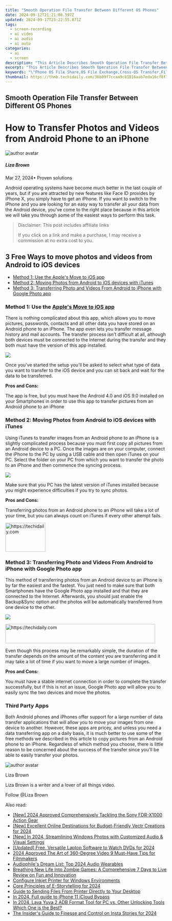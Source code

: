 ```yaml
---
title: "Smooth Operation File Transfer Between Different OS Phones"
date: 2024-09-12T21:21:08.597Z
updated: 2024-09-17T23:22:55.871Z
tags: 
  - screen-recording
  - ai video
  - ai audio
  - ai auto
categories: 
  - ai
  - screen
description: "This Article Describes Smooth Operation File Transfer Between Different OS Phones"
excerpt: "This Article Describes Smooth Operation File Transfer Between Different OS Phones"
keywords: "\"Phone OS File Share,OS File Exchange,Cross-OS Transfer,File Sync Mobile,Device File Shuttle,Operating Systems File Swap,OSS Filesoft\""
thumbnail: https://thmb.techidaily.com/36b09f7ccaa9c81816aab7eda16cf8f7440a1a40a70bb2dcfcf0284506d79ec5.jpg
---
```


## Smooth Operation File Transfer Between Different OS Phones

# How to Transfer Photos and Videos from Android Phone to an iPhone

![author avatar](https://lh5.googleusercontent.com/-AIMmjowaFs4/AAAAAAAAAAI/AAAAAAAAABc/Y5UmwDaI7HU/s250-c-k/photo.jpg)

##### Liza Brown

 Mar 27, 2024• Proven solutions

 Android operating systems have become much better in the last couple of years, but if you are attracted by new features like Face ID provides by iPhone X, you simply have to get an iPhone. If you want to switch to the iPhone and you are looking for an easy way to transfer all your data from the Android device, you've come to the right place because in this article we will take you through some of the easiest ways to perform this task.

>  Disclaimer: This post includes affiliate links
>
>  If you click on a link and make a purchase, I may receive a commission at no extra cost to you.
>

## 3 Free Ways to move photos and videos from Android to iOS devices

* [Method 1: Use the Apple's Move to iOS app](#part1)
* [Method 2: Moving Photos from Android to iOS devices with iTunes](#part2)
* [Method 3: Transferring Photo and Videos From Android to iPhone with Google Photo app](#part3)

### Method 1: Use the [Apple's Move to iOS app](https://play.google.com/store/apps/details?id=com.apple.movetoios )

 There is nothing complicated about this app, which allows you to move pictures, passwords, contacts and all other data you have stored on an Android phone to an iPhone. The app even lets you transfer message history and mail accounts. The transfer process isn't difficult at all, although both devices must be connected to the Internet during the transfer and they both must have the version of this app installed.

![](https://images.wondershare.com/filmora/article-images/apple-move-to-ios-app.jpg)

 Once you've started the setup you'll be asked to select what type of data you want to transfer to the iOS device and you can sit back and wait for the data to be transferred.

**Pros and Cons:**

 The app is free, but you must have the Android 4.0 and iOS 9.0 installed on your Smartphones in order to use this app to transfer pictures from an Android phone to an iPhone

### Method 2: Moving Photos from Android to iOS devices with iTunes

 Using iTunes to transfer images from an Android phone to an iPhone is a slightly complicated process because you must first copy all pictures from an Android device to a PC. Once the images are on your computer, connect the iPhone to the PC by using a USB cable and then open iTunes on your PC. Select the folder on your PC from which you want to transfer the photo to an iPhone and then commence the syncing process.

![](https://images.wondershare.com/filmora/article-images/transfer-from-android-to-iphone-with-itunes.jpg)

 Make sure that you PC has the latest version of iTunes installed because you might experience difficulties if you try to sync photos.

**Pros and Cons:**

 Transferring photos from an Android phone to an iPhone will take a lot of your time, but you can always count on iTunes if every other attempt fails.

<!-- affiliate ads begin -->
<a href="https://aligracehair.sjv.io/c/5597632/2115941/19272" target="_top" id="2115941">
  <img src="//a.impactradius-go.com/display-ad/19272-2115941" border="0" alt="https://techidaily.com" width="125" height="90"/>
</a>
<img height="0" width="0" src="https://aligracehair.sjv.io/i/5597632/2115941/19272" style="position:absolute;visibility:hidden;" border="0" />
<!-- affiliate ads end -->

### Method 3: Transferring Photo and Videos From Android to iPhone with [](https://play.google.com/store/apps/details?id=com.google.android.apps.photos&hl=en)Google Photo app

 This method of transferring photos from an Android device to an iPhone is by far the easiest and the fastest. You just need to make sure that both Smartphones have the Google Photo app installed and that they are connected to the Internet. Afterwards, you should just enable the Backup&Sync option and the photos will be automatically transferred from one device to the other.

![](https://images.wondershare.com/filmora/article-images/google-photo-app.jpg)

<!-- affiliate ads begin -->
<a href="https://aligracehair.sjv.io/c/5597632/2115936/19272" target="_top" id="2115936">
  <img src="//a.impactradius-go.com/display-ad/19272-2115936" border="0" alt="https://techidaily.com" width="468" height="60"/>
</a>
<img height="0" width="0" src="https://aligracehair.sjv.io/i/5597632/2115936/19272" style="position:absolute;visibility:hidden;" border="0" />
<!-- affiliate ads end -->

 Even though this process may be remarkably simple, the duration of the transfer depends on the amount of the content you are transferring and it may take a lot of time if you want to move a large number of images.

**Pros and Cons:**

 You must have a stable internet connection in order to complete the transfer successfully, but if this is not an issue, Google Photo app will allow you to easily sync the two devices and move the photos.

### Third Party Apps

 Both Android phones and iPhones offer support for a large number of data transfer applications that will allow you to move your images from one device to another. However, these apps are pricey, and unless you need a data transferring app on a daily basis, it is much better to use some of the free methods we described in this article to copy pictures from an Android phone to an iPhone. Regardless of which method you choose, there is little reason to be concerned about the success of the transfer since you'll be able to easily transfer your photos.

![author avatar](https://lh5.googleusercontent.com/-AIMmjowaFs4/AAAAAAAAAAI/AAAAAAAAABc/Y5UmwDaI7HU/s250-c-k/photo.jpg)

Liza Brown

Liza Brown is a writer and a lover of all things video.

Follow @Liza Brown


<ins class="adsbygoogle"
     style="display:block"
     data-ad-format="autorelaxed"
     data-ad-client="ca-pub-7571918770474297"
     data-ad-slot="1223367746"></ins>



<ins class="adsbygoogle"
     style="display:block"
     data-ad-client="ca-pub-7571918770474297"
     data-ad-slot="8358498916"
     data-ad-format="auto"
     data-full-width-responsive="true"></ins>


<span class="atpl-alsoreadstyle">Also read:</span>
<div><ul>
<li><a href="https://fox-helps.techidaily.com/new-2024-approved-comprehensively-tackling-the-sony-fdr-x1000-action-gear/"><u>[New] 2024 Approved Comprehensively Tackling the Sony FDR-X1000 Action Gear</u></a></li>
<li><a href="https://fox-links.techidaily.com/new-excellent-online-destinations-for-budget-friendly-vectr-creations-for-2024/"><u>[New] Excellent Online Destinations for Budget-Friendly Vectr Creations for 2024</u></a></li>
<li><a href="https://fox-helps.techidaily.com/new-in-2024-streamlining-windows-photos-with-customized-audio-and-visual-settings/"><u>[New] In 2024, Streamlining Windows Photos with Customized Audio & Visual Settings</u></a></li>
<li><a href="https://fox-helps.techidaily.com/updated-free-versatile-laptop-software-to-watch-dvds-for-2024/"><u>[Updated] Free, Versatile Laptop Software to Watch DVDs for 2024</u></a></li>
<li><a href="https://some-skills.techidaily.com/2024-approved-the-art-of-360-degree-video-9-must-have-tips-for-filmmakers/"><u>2024 Approved The Art of 360-Degree Video 9 Must-Have Tips for Filmmakers</u></a></li>
<li><a href="https://buynow-marvelous.techidaily.com/audiophiles-dream-list-top-2024-audio-wearables/"><u>Audiophile's Dream List: Top 2024 Audio Wearables</u></a></li>
<li><a href="https://buynow-tips.techidaily.com/breathing-new-life-into-zombie-games-a-comprehensive-7-days-to-live-review-on-fun-and-innovation/"><u>Breathing New Life Into Zombie Games: A Comprehensive 7 Days to Live Review on Fun and Innovation</u></a></li>
<li><a href="https://driver-install.techidaily.com/configure-inkjet-printer-for-windows-environments/"><u>Configure Inkjet Printer for Windows Environments</u></a></li>
<li><a href="https://extra-hints.techidaily.com/core-principles-of-e-storytelling-for-2024/"><u>Core Principles of E-Storytelling for 2024</u></a></li>
<li><a href="https://tech-recovery.techidaily.com/guide-to-sending-files-from-printer-directly-to-your-desktop/"><u>Guide to Sending Files From Printer Directly to Your Desktop</u></a></li>
<li><a href="https://activate-lock.techidaily.com/in-2024-full-guide-to-iphone-11-icloud-bypass-by-drfone-ios/"><u>In 2024, Full guide to iPhone 11 iCloud Bypass</u></a></li>
<li><a href="https://android-frp.techidaily.com/in-2024-lava-yuva-2-adb-format-tool-for-pc-vs-other-unlocking-tools-which-one-is-the-best-by-drfone-android/"><u>In 2024, Lava Yuva 2 ADB Format Tool for PC vs. Other Unlocking Tools Which One is the Best?</u></a></li>
<li><a href="https://fox-helps.techidaily.com/the-insiders-guide-to-finesse-and-control-on-insta-stories-for-2024/"><u>The Insider's Guide to Finesse and Control on Insta Stories for 2024</u></a></li>
</ul></div>

